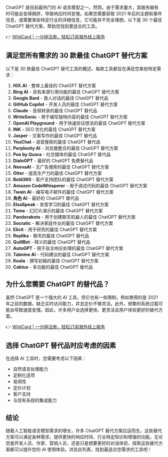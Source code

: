 ChatGPT 是目前最热门的 AI 语言模型之一。然而，由于需求量大，其服务器有时可能会变得拥挤，导致响应时间变慢。如果您需要获取 2021 年后的主题和事件信息，或需要某些特定行业的详细信息，它可能并不完全理想。以下是 30 个最佳 ChatGPT 替代方案，帮助您找到更适合的工具。

👉 [WildCard | 一分钟注册，轻松订阅海外线上服务](https://bit.ly/bewildcard)

## 满足您所有需求的 30 款最佳 ChatGPT 替代方案

以下是 30 款最佳 ChatGPT 替代工具的概述，每款工具都旨在满足您某些特定需求：

1. **HIX.AI** - 整体上最佳的 ChatGPT 替代方案  
2. **Bing AI** - 具有来源引用功能的最佳 ChatGPT 替代方案  
3. **Google Bard** - 类人对话的最佳 ChatGPT 替代品  
4. **GitHub Copilot** - 开发人员的最佳 ChatGPT 替代方案  
5. **Claude** - 音频转录的最佳 ChatGPT 替代品  
6. **WriteSonic** - 用于编写独特内容的最佳 ChatGPT 替代方案  
7. **OpenAI Playground** - 用于快速验证想法的最佳 ChatGPT 替代方案  
8. **INK** - SEO 优化的最佳 ChatGPT 替代方案  
9. **Jasper** - 文案写作的最佳 ChatGPT 替代品  
10. **YouChat** - 语音搜索的最佳 ChatGPT 替代品  
11. **Perplexity AI** - 浏览器整合的最佳 ChatGPT 替代方案  
12. **Poe by Quora** - 社交媒体的最佳 ChatGPT 替代品  
13. **DialoGPT** - 最好的 ChatGPT 免费替代品  
14. **NeevaAI** - 无广告搜索的最佳 ChatGPT 替代方案  
15. **Otter** - 提高生产力的最佳 ChatGPT 替代方案  
16. **Bold360** - 客户支持团队的最佳 ChatGPT 替代方案  
17. **Amazon CodeWhisperer** - 用于调试代码的最佳 ChatGPT 替代方案  
18. **Twain AI** - 编写电子邮件的最佳 ChatGPT 替代方案  
19. **角色 AI** - 最好的 ChatGPT 替代品  
20. **ElsaSpeak** - 发音学习的最佳 ChatGPT 替代方案  
21. **Tome** - 幻灯片演示的最佳 ChatGPT 替代方案  
22. **Pandorabots** - 用于创建聊天机器人的最佳 ChatGPT 替代方案  
23. **Socratic** - 解决家庭作业的最佳 ChatGPT 替代方案  
24. **Elicit** - 用于研究的最佳 ChatGPT 替代方案  
25. **Replika** - 聊天的最佳 ChatGPT 替代品  
26. **QuillBot** - 释义的最佳 ChatGPT 替代品  
27. **AutoGPT** - 用于自主响应处理的最佳 ChatGPT 替代方案  
28. **Tabnine AI** - 代码建议的最佳 ChatGPT 替代方案  
29. **Koala** - 撰写初稿的最佳 ChatGPT 替代方案  
30. **Caktus** - 多功能的最佳 ChatGPT 替代品  

## 为什么您需要 ChatGPT 的替代品？

虽然 ChatGPT 是一个强大的 AI 工具，但它也有一些限制，例如使用的是 2021 年之前的数据，缺乏实时访问能力，并且定价不够灵活。此外，频繁的系统过载可能会导致速度变慢。因此，许多用户会选择更快、更灵活且用户体验更好的替代方案。

👉 [WildCard | 一分钟注册，轻松订阅海外线上服务](https://bit.ly/bewildcard)

## 选择 ChatGPT 替代品时应考虑的因素

在选择 AI 工具时，您需要考虑以下因素：
- 自然语言处理能力
- 定制化选项
- 易用性
- 定价计划
- 客户支持
- 与现有系统的集成能力

## 结论

随着人工智能语言模型需求的增长，许多 ChatGPT 替代方案应运而生。这些替代方案可以满足各种需求，提供更快的响应时间、行业特定知识和增强的功能。无论您是开发人员、作家、营销人员，还是只是想要更好的对话体验，探索这些替代方案都可以提升您的 AI 使用体验。浏览此列表，找到最适合您需求的工具吧！